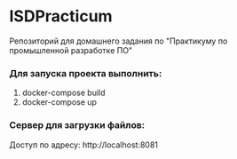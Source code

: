 # ISDPracticum
Репозиторий для домашнего задания по "Практикуму по промышленной разработке ПО"

### Для запуска проекта выполнить:
1) docker-compose build
2) docker-compose up

### Сервер для загрузки файлов:
Доступ по адресу: http://localhost:8081
